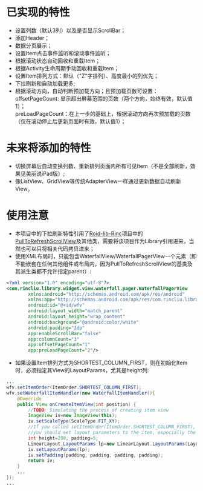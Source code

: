 已实现的特性
====================
* 设置列数（默认3列）以及是否显示ScrollBar；
* 添加Header；
* 数据分页展示；
* 设置Item点击事件监听和滚动事件监听；
* 根据滚动状态自动回收和重载Item；
* 根据Activity生命周期手动回收和重载Item；
* 设置Item排列方式：默认（"Z"字排列）、高度最小的列优先；
* 下拉刷新和自动加载更多;
* 根据滚动方向，自动判断预加载方向；且预加载页数可设置：<BR/>
  offsetPageCount: 显示超出屏幕范围的页数（两个方向，始终有效，默认值1）；<BR/>
  preLoadPageCount：在上一步的基础上，根据滚动方向再次预加载的页数（仅在滚动停止后更新页面时有效，默认值1）；<BR/>

未来将添加的特性
==========
* 切换屏幕后自动变换列数、重新排列页面内所有可见Item（不是全部刷新，效果见美丽说iPad版）;
* 像ListView、GridView等传统AdapterView一样通过更新数据自动刷新View。

使用注意
==========
* 本项目中的下拉刷新特性引用了[Roid-lib-Rinc](https://github.com/RincLiu/roid-lib-rinc)项目中的[PullToRefreshScrollView](https://github.com/RincLiu/roid-lib-rinc/blob/master/src/com/rincliu/library/widget/view/pulltorefresh/PullToRefreshScrollView.java)及其他类，需要将该项目作为Library引用进来，当然也可以只将相关代码拷贝进来；
* 使用XML布局时，只能包含WaterfallView/WaterfallPagerView一个元素（即不能嵌套在任何其他组件或布局内，因为PullToRefreshScrollView的基类及其派生类都不允许指定parent）:

```xml
<?xml version="1.0" encoding="utf-8"?>
<com.rincliu.library.widget.view.waterfall.pager.WaterfallPagerView 
        xmlns:android="http://schemas.android.com/apk/res/android"
        xmlns:app="http://schemas.android.com/apk/res/com.rincliu.library"
        android:id="@+id/wfv"
        android:layout_width="match_parent"
        android:layout_height="wrap_content"
        android:background="@android:color/white"
        android:padding="3dp"
        app:enableScrollBar="false"
        app:columnCount="3"
        app:offsetPageCount="1"
        app:preLoadPageCount="2"/>
```

* 如果设置Item排列方式为SHORTEST_COLUMN_FIRST，则在初始化Item时，必须指定其View的LayoutParams，尤其是height列:

```java
...
wfv.setItemOrder(ItemOrder.SHORTEST_COLUMN_FIRST);
wfv.setWaterfallItemHandler(new WaterfallItemHandler(){
	@Override
	public View onCreateItemView(int position) {
		//TODO: Simulating the process of creating item view
		ImageView iv=new ImageView(this);
		iv.setScaleType(ScaleType.FIT_XY);
		//If you called setItemOrder(ItemOrder.SHORTEST_COLUMN_FIRST),
		//you should set layout parameters to the item, especially the height.
		int height=200, padding=5;
		LinearLayout.LayoutParams lp=new LinearLayout.LayoutParams(LayoutParams.MATCH_PARENT, height);
		iv.setLayoutParams(lp);
		iv.setPadding(padding, padding, padding, padding);
		return iv;
	}
	...
});
...
```
